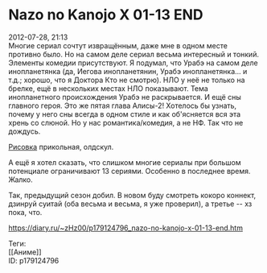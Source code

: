 Nazo no Kanojo X 01-13 END
===========================

   
 2012-07-28, 21:13   
  Многие сериал сочтут извращённым, даже мне в одном месте противно было. Но на самом деле сериал весьма интересный и тонкий. Элементы комедии присутствуют. Я подумал, что Урабэ на самом деле инопланетянка (да, Иегова инопланетянин, Урабэ инопланетянка... и т.д.; хорошо, что я Доктора Кто не смотрю). НЛО у неё не только на брелке, ещё в нескольких местах НЛО показывают. Тема инопланетного происхождения Урабэ не раскрывается. И ещё сны главного героя. Это же пятая глава Алисы-2! Хотелось бы узнать, почему у него сны всегда в одном стиле и как об'ясняется вся эта хрень со слюной. Но у нас романтика/комедия, а не НФ. Так что не дождусь.   
   
  [Рисовка](https://ru.wikipedia.org/wiki/%D0%A0%D0%B8%D1%81%D0%BE%D0%B2%D0%BA%D0%B0)  прикольная, олдскул.   
   
 А ещё я хотел сказать, что слишком многие сериалы при большом потенциале ограничивают 13 сериями. Особенно в последнее время. Жалко.   
   
  Так, предыдущий сезон добил. В новом буду смотреть кокоро коннект, дзинруй суитай (оба весьма и весьма, я уже проверил), а третье -- хз пока, что.    
    
 <https://diary.ru/~zHz00/p179124796_nazo-no-kanojo-x-01-13-end.htm>   
   
 Теги:   
 [[Аниме]]   
 ID: p179124796